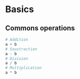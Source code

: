 # Basics

## Commons operations

```python
# Addition
a + b
# Soustraction
a - b
# Division
a / b
# Multiplication
a * b
```






